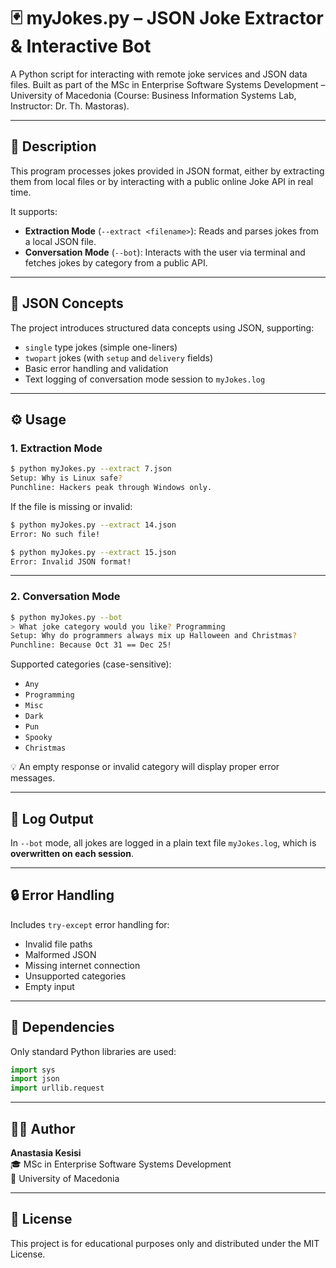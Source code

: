 # 🃏 myJokes.py – JSON Joke Extractor & Interactive Bot

A Python script for interacting with remote joke services and JSON data files. Built as part of the MSc in Enterprise Software Systems Development – University of Macedonia (Course: Business Information Systems Lab, Instructor: Dr. Th. Mastoras).

---

## 📌 Description

This program processes jokes provided in JSON format, either by extracting them from local files or by interacting with a public online Joke API in real time.

It supports:

- **Extraction Mode** (`--extract <filename>`): Reads and parses jokes from a local JSON file.
- **Conversation Mode** (`--bot`): Interacts with the user via terminal and fetches jokes by category from a public API.

---

## 🧠 JSON Concepts

The project introduces structured data concepts using JSON, supporting:
- `single` type jokes (simple one-liners)
- `twopart` jokes (with `setup` and `delivery` fields)
- Basic error handling and validation
- Text logging of conversation mode session to `myJokes.log`

---

## ⚙️ Usage

### 1. Extraction Mode

```bash
$ python myJokes.py --extract 7.json
Setup: Why is Linux safe?
Punchline: Hackers peak through Windows only.
```

If the file is missing or invalid:

```bash
$ python myJokes.py --extract 14.json
Error: No such file!

$ python myJokes.py --extract 15.json
Error: Invalid JSON format!
```

---

### 2. Conversation Mode

```bash
$ python myJokes.py --bot
> What joke category would you like? Programming
Setup: Why do programmers always mix up Halloween and Christmas?
Punchline: Because Oct 31 == Dec 25!
```

Supported categories (case-sensitive):
- `Any`
- `Programming`
- `Misc`
- `Dark`
- `Pun`
- `Spooky`
- `Christmas`

💡 An empty response or invalid category will display proper error messages.

---

## 📁 Log Output

In `--bot` mode, all jokes are logged in a plain text file `myJokes.log`, which is **overwritten on each session**.

---

## 🔒 Error Handling

Includes `try-except` error handling for:
- Invalid file paths
- Malformed JSON
- Missing internet connection
- Unsupported categories
- Empty input

---

## 🧰 Dependencies

Only standard Python libraries are used:

```python
import sys
import json
import urllib.request
```

---

## 🧑‍💻 Author

**Anastasia Kesisi**  
🎓 MSc in Enterprise Software Systems Development  
📍 University of Macedonia

---

## 📎 License

This project is for educational purposes only and distributed under the MIT License.

